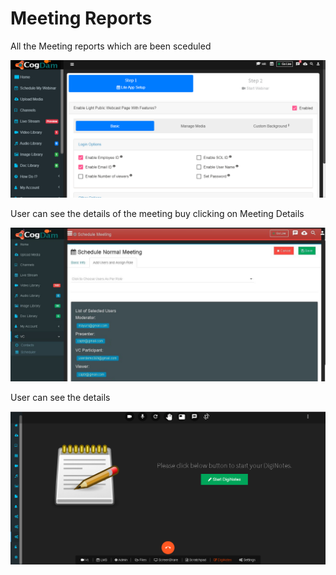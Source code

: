 # Meeting Reports

All the Meeting reports which are been sceduled

![](../.gitbook/assets/image%20%28285%29.png)

User can see the details of the meeting buy clicking on Meeting Details

![](../.gitbook/assets/image%20%2871%29.png)

User can see the details

![](../.gitbook/assets/image%20%2868%29.png)

